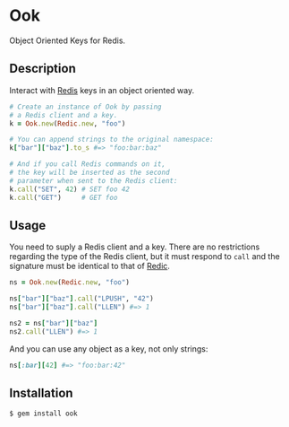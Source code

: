 Ook
===

Object Oriented Keys for Redis.

Description
-----------

Interact with [Redis][redis] keys in an object oriented way.

```ruby
# Create an instance of Ook by passing
# a Redis client and a key.
k = Ook.new(Redic.new, "foo")

# You can append strings to the original namespace:
k["bar"]["baz"].to_s #=> "foo:bar:baz"

# And if you call Redis commands on it,
# the key will be inserted as the second
# parameter when sent to the Redis client:
k.call("SET", 42) # SET foo 42
k.call("GET")     # GET foo
```

Usage
-----

You need to suply a Redis client and a key. There are no
restrictions regarding the type of the Redis client, but it must
respond to `call` and the signature must be identical to that of
[Redic][redic].

```ruby
ns = Ook.new(Redic.new, "foo")

ns["bar"]["baz"].call("LPUSH", "42")
ns["bar"]["baz"].call("LLEN") #=> 1

ns2 = ns["bar"]["baz"]
ns2.call("LLEN") #=> 1
```

And you can use any object as a key, not only strings:

```ruby
ns[:bar][42] #=> "foo:bar:42"
```

[redic]: https://github.com/amakawa/redic
[redis]: http://redis.io

Installation
------------

```
$ gem install ook
```
